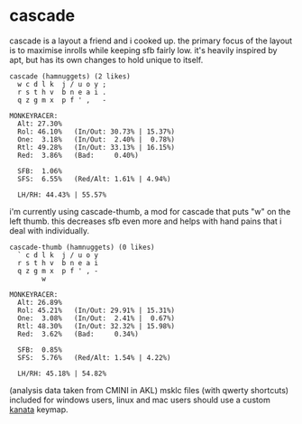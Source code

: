 # cascade
cascade is a layout a friend and i cooked up. the primary focus of the layout is to maximise inrolls while keeping sfb fairly low. it's heavily inspired by apt, but has its own changes to hold unique to itself. 
```
cascade (hamnuggets) (2 likes)
  w c d l k  j / u o y ;
  r s t h v  b n e a i .
  q z g m x  p f ' ,   -

MONKEYRACER:
  Alt: 27.30%
  Rol: 46.10%   (In/Out: 30.73% | 15.37%)
  One:  3.18%   (In/Out:  2.40% |  0.78%)
  Rtl: 49.28%   (In/Out: 33.13% | 16.15%)
  Red:  3.86%   (Bad:     0.40%)

  SFB:  1.06%
  SFS:  6.55%   (Red/Alt: 1.61% | 4.94%)

  LH/RH: 44.43% | 55.57%
```
i'm currently using cascade-thumb, a mod for cascade that puts "w" on the left thumb. this decreases sfb even more and helps with hand pains that i deal with individually. 
```
cascade-thumb (hamnuggets) (0 likes)
  ` c d l k  j / u o y
  r s t h v  b n e a i
  q z g m x  p f ' , -
        w                   

MONKEYRACER:
  Alt: 26.89%
  Rol: 45.21%   (In/Out: 29.91% | 15.31%)
  One:  3.08%   (In/Out:  2.41% |  0.67%)
  Rtl: 48.30%   (In/Out: 32.32% | 15.98%)
  Red:  3.62%   (Bad:     0.34%)

  SFB:  0.85%
  SFS:  5.76%   (Red/Alt: 1.54% | 4.22%)

  LH/RH: 45.18% | 54.82%
```
(analysis data taken from CMINI in AKL)
msklc files (with qwerty shortcuts) included for windows users, linux and mac users should use a custom [kanata](https://github.com/jtroo/kanata) keymap. 
